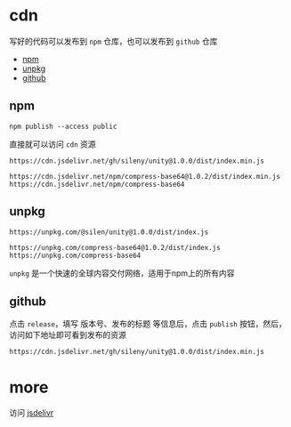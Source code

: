 # cdn

写好的代码可以发布到 `npm` 仓库，也可以发布到 `github` 仓库

- [npm](#npm)
- [unpkg](#unpkg)
- [github](#github)

## npm

`npm publish --access public`

直接就可以访问 `cdn` 资源

```
https://cdn.jsdelivr.net/gh/sileny/unity@1.0.0/dist/index.min.js

https://cdn.jsdelivr.net/npm/compress-base64@1.0.2/dist/index.min.js
https://cdn.jsdelivr.net/npm/compress-base64
```


## unpkg

```
https://unpkg.com/@silen/unity@1.0.0/dist/index.js

https://unpkg.com/compress-base64@1.0.2/dist/index.js
https://unpkg.com/compress-base64
```

`unpkg` 是一个快速的全球内容交付网络，适用于npm上的所有内容


## github

点击 `release`，填写 版本号、发布的标题 等信息后，点击 `publish` 按钮，然后，访问如下地址即可看到发布的资源

```
https://cdn.jsdelivr.net/gh/sileny/unity@1.0.0/dist/index.min.js
```


# more

访问 [jsdelivr](https://www.jsdelivr.com/)
